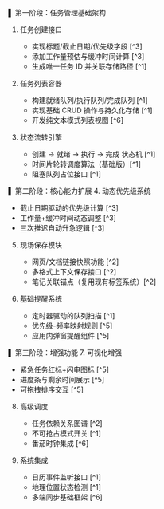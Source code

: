 ▌ 第一阶段：任务管理基础架构

1. 任务创建接口

   - 实现标题/截止日期/优先级字段 [^3]
   - 添加工作量预估与缓冲时间计算 [^3]
   - 生成唯一任务 ID 并关联存储路径 [^1]

2. 任务列表容器

   - 构建就绪队列/执行队列/完成队列 [^1]
   - 实现基础 CRUD 操作与持久化存储 [^1]
   - 开发纯文本模式列表视图 [^6]

3. 状态流转引擎
   - 创建 → 就绪 → 执行 → 完成 状态机 [^1]
   - 时间片轮转调度算法（基础版）[^1]
   - 阻塞队列占位接口 [^1]

▌ 第二阶段：核心能力扩展 4. 动态优先级系统

- 截止日期驱动的优先级计算 [^3]
- 工作量+缓冲时间动态调整 [^3]
- 三次推迟自动升急逻辑 [^3]

5. 现场保存模块

   - 网页/文档链接快照功能 [^2]
   - 多格式上下文保存接口 [^2]
   - 笔记关联锚点（复用现有标签系统）[^2]

6. 基础提醒系统
   - 定时器驱动的队列扫描 [^1]
   - 优先级-频率映射规则 [^5]
   - 应用内弹窗提醒组件 [^5]

▌ 第三阶段：增强功能 7. 可视化增强

- 紧急任务红标+闪电图标 [^5]
- 进度条与剩余时间展示 [^5]
- 可拖拽排序交互 [^5]

8. 高级调度

   - 任务依赖关系图谱 [^2]
   - 不可抢占模式开关 [^1]
   - 番茄时钟集成 [^6]

9. 系统集成
   - 日历事件监听接口 [^1]
   - 地理位置状态检测 [^1]
   - 多端同步基础框架 [^6]

